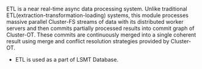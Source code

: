 ETL is a near real-time async data processing system. Unlike traditional ETL(extraction-transformation-loading) systems, 
this module processes massive parallel Cluster-FS streams of data with its distributed worker servers and then commits 
partially processed results into commit graph of Cluster-OT. These commits are continuously merged into a single coherent 
result using merge and conflict resolution strategies provided by Cluster-OT. 

* ETL is used as a part of LSMT Database.